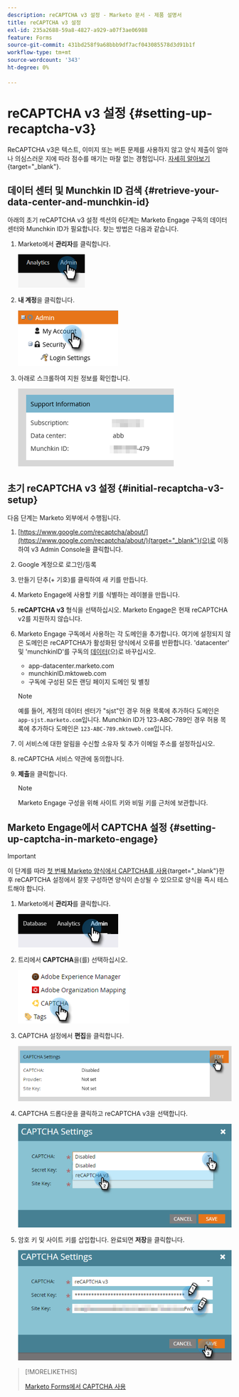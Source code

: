 ```yaml
---
description: reCAPTCHA v3 설정 - Marketo 문서 - 제품 설명서
title: reCAPTCHA v3 설정
exl-id: 235a2688-59a8-4827-a929-a07f3ae06988
feature: Forms
source-git-commit: 431bd258f9a68bbb9df7acf043085578d3d91b1f
workflow-type: tm+mt
source-wordcount: '343'
ht-degree: 0%

---
```


# reCAPTCHA v3 설정 {#setting-up-recaptcha-v3}

ReCAPTCHA v3은 텍스트, 이미지 또는 버튼 문제를 사용하지 않고 양식 제출이 얼마나 의심스러운 지에 따라 점수를 매기는 마찰 없는 경험입니다. [자세히 알아보기](https://developers.google.com/search/blog/2018/10/introducing-recaptcha-v3-new-way-to){target="_blank"}.

## 데이터 센터 및 Munchkin ID 검색 {#retrieve-your-data-center-and-munchkin-id}

아래의 초기 reCAPTCHA v3 설정 섹션의 6단계는 Marketo Engage 구독의 데이터 센터와 Munchkin ID가 필요합니다. 찾는 방법은 다음과 같습니다.

1. Marketo에서 **관리자**&#x200B;를 클릭합니다.

   ![](assets/setting-up-recaptcha-v3-1.png)

1. **내 계정**&#x200B;을 클릭합니다.

   ![](assets/setting-up-recaptcha-v3-2.png)

1. 아래로 스크롤하여 지원 정보를 확인합니다.

   ![](assets/setting-up-recaptcha-v3-3.png)

## 초기 reCAPTCHA v3 설정 {#initial-recaptcha-v3-setup}

다음 단계는 Marketo 외부에서 수행됩니다.

1. [https://www.google.com/recaptcha/about/](https://www.google.com/recaptcha/about/){target="_blank"}(으)로 이동하여 v3 Admin Console을 클릭합니다.

1. Google 계정으로 로그인/등록

1. 만들기 단추(+ 기호)를 클릭하여 새 키를 만듭니다.

1. Marketo Engage에 사용할 키를 식별하는 레이블을 만듭니다.

1. **reCAPTCHA v3** 형식을 선택하십시오. Marketo Engage은 현재 reCAPTCHA v2를 지원하지 않습니다.

1. Marketo Engage 구독에서 사용하는 각 도메인을 추가합니다. 여기에 설정되지 않은 도메인은 reCAPTCHA가 활성화된 양식에서 오류를 반환합니다. &#39;datacenter&#39; 및 &#39;munchkinID&#39;를 구독의 [데이터](#retrieve-your-data-center-and-munchkin-id)(으)로 바꾸십시오.

   * app-datacenter.marketo.com
   * munchkinID.mktoweb.com
   * 구독에 구성된 모든 랜딩 페이지 도메인 및 별칭

   >[!NOTE]
   >
   >예를 들어, 계정의 데이터 센터가 &quot;sjst&quot;인 경우 허용 목록에 추가하다 도메인은 `app-sjst.marketo.com`입니다. Munchkin ID가 123-ABC-789인 경우 허용 목록에 추가하다 도메인은 `123-ABC-789.mktoweb.com`입니다.

1. 이 서비스에 대한 알림을 수신할 소유자 및 추가 이메일 주소를 설정하십시오.

1. reCAPTCHA 서비스 약관에 동의합니다.

1. **제출**&#x200B;을 클릭합니다.

   >[!NOTE]
   >
   >Marketo Engage 구성을 위해 사이트 키와 비밀 키를 근처에 보관합니다.

## Marketo Engage에서 CAPTCHA 설정 {#setting-up-captcha-in-marketo-engage}

>[!IMPORTANT]
>
>이 단계를 따라 [첫 번째 Marketo 양식에서 CAPTCHA를 사용](/help/marketo/product-docs/demand-generation/forms/using-captcha/enable-captcha-in-marketo-forms.md){target="_blank"}한 후 reCAPTCHA 설정에서 잘못 구성하면 양식이 손상될 수 있으므로 양식을 즉시 테스트해야 합니다.

1. Marketo에서 **관리자**&#x200B;를 클릭합니다.

   ![](assets/setting-up-recaptcha-v3-4.png)

1. 트리에서 **CAPTCHA**&#x200B;을(를) 선택하십시오.

   ![](assets/setting-up-recaptcha-v3-5.png)

1. CAPTCHA 설정에서 **편집**&#x200B;을 클릭합니다.

   ![](assets/setting-up-recaptcha-v3-6.png)

1. CAPTCHA 드롭다운을 클릭하고 reCAPTCHA v3을 선택합니다.

   ![](assets/setting-up-recaptcha-v3-7.png)

1. 암호 키 및 사이트 키를 삽입합니다. 완료되면 **저장**&#x200B;을 클릭합니다.

   ![](assets/setting-up-recaptcha-v3-8.png)

>[!MORELIKETHIS]
>
>[Marketo Forms에서 CAPTCHA 사용](/help/marketo/product-docs/demand-generation/forms/using-captcha/enable-captcha-in-marketo-forms.md)
